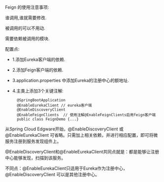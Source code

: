 
Feign 的使用注意事项: 

谁调用,谁就需要修改. 

被调用的可以不用动.

需要依赖被调用的模块.


配置点: 
* 1.添加Eureka客户端的依赖.
* 2.添加Feign客户端的依赖.
* 3.application.properties 中添加Eureka的注册中心的额地址.
* 4.主类上添加3个关键注解: 

        @SpringBootApplication 
        @EnableEurekaClient // eureka客户端
        @EnableDiscoveryClient 
        @EnableFeignClients  // 使用注解@EnableFeignClients启用feign客户端
        public class FeignDemo {...}

从Spring Cloud Edgware开始，@EnableDiscoveryClient 或@EnableEurekaClient 可省略。只需加上相关依赖，并进行相应配置，即可将微服务注册到服务发现组件上。
        
@EnableDiscoveryClient和@EnableEurekaClient共同点就是：都是能够让注册中心能够发现，扫描到该服务。
        
不同点：@EnableEurekaClient只适用于Eureka作为注册中心，@EnableDiscoveryClient 可以是其他注册中心。


